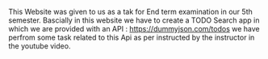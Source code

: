 This Website was given to us as a tak for End term examination in our 5th semester.
Bascially in this website we have to create a TODO Search app in which we are provided with an API : https://dummyjson.com/todos
we have perfrom some task related to this Api as per instructed by the instructor in the youtube video.  

